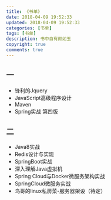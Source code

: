 ```yaml
---
title: 《书单》
date: 2018-04-09 19:52:33
updated: 2018-04-09 19:52:33
categories: [书单]
tags: [书单]
description: 书中自有颜如玉
copyright: true
comments: true
---
```

<!--more-->
## 一

* 锋利的Jquery
* JavaScript高级程序设计
* Maven
* Spring实战 第四版

## 二

* Java8实战
* Redis设计与实现
* SpringBoot实战
* 深入理解Java虚拟机
* Spring Cloud与Docker微服务架构实战
* SpringCloud微服务实战
* 鸟哥的linux私房菜-服务器架设（待定）


